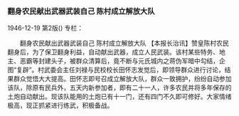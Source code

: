 ### 翻身农民献出武器武装自己  陈村成立解放大队

1946-12-19
第2版()
专栏：

　　翻身农民献出武器武装自己
    陈村成立解放大队
    【本报长治讯】赞皇陈村农民翻身后，为了保卫翻身利益，自动献出武器，成立人民武装。该村某些特务、地主、恶霸等封建头子，被群众清算后，竟不断与元氏城内之蒋伪军暗中勾结，企图“复辟”。村武委会主任刘禄与民校校长田怀志发觉后，即领导群众进行讨论，结果群众觉悟大大提高。田怀志即号召成立解放大队，群众一致拥护，纷纷自动参加该队，除原有民兵外，五天内新参加者，即有二十一人，许多农民并将多年保存的土炮自动献出。现该队能用的土炮已有十一门，还有四门不久即可修好。大家情绪极高，现正抓紧进行练武，积极备战。
